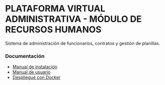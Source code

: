 # PLATAFORMA VIRTUAL ADMINISTRATIVA - MÓDULO DE RECURSOS HUMANOS

Sistema de administración de funcionarios, contratos y gestión de planillas.

### Documentación

* [Manual de instalación](./INSTALL.md)
* [Manual de usuario](./docs/MANUAL.mda)
* [Despliegue con Docker](./docs/docker/README.md)
